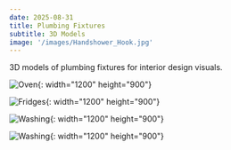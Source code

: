 ```yaml
---
date: 2025-08-31
title: Plumbing Fixtures
subtitle: 3D Models
image: '/images/Handshower_Hook.jpg'
---
```


3D  models of plumbing fixtures for interior design visuals.

![Oven](/images/KitchenFaucet.jpg){: width="1200" height="900"}

![Fridges](/images/Matte_Black_Shower.jpg){: width="1200" height="900"}

![Washing](/images/Oxford32_BathroomSink.jpg){: width="1200" height="900"}

![Washing](/images/Tub_Fillers.jpg){: width="1200" height="900"}
